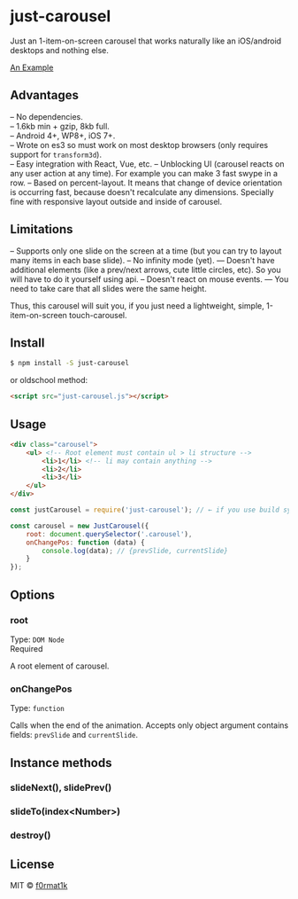 # just-carousel

Just an 1-item-on-screen carousel that works naturally like an iOS/android desktops and nothing else.

[An Example](https://promo.github.io/just-carousel/demo/index.html)

## Advantages

– No dependencies.  
– 1.6kb min + gzip, 8kb full.  
– Android 4+, WP8+, iOS 7+.  
– Wrote on es3 so must work on most desktop browsers (only requires support for `transform3d`).  
– Easy integration with React, Vue, etc.
– Unblocking UI (carousel reacts on any user action at any time). For example you can make 3 fast swype in a row.
– Based on percent-layout. It means that change of device orientation is occurring fast, because doesn't recalculate any
dimensions. Specially fine with responsive layout outside and inside of carousel. 

## Limitations
– Supports only one slide on the screen at a time (but you can try to layout many items in each base slide).
– No infinity mode (yet).
— Doesn't have additional elements (like a prev/next arrows, cute little circles, etc). So you will have to do it
yourself using api.
– Doesn't react on mouse events.
— You need to take care that all slides were the same height.

Thus, this carousel will suit you, if you just need a lightweight, simple, 1-item-on-screen touch-carousel.

## Install

```bash
$ npm install -S just-carousel
```

or oldschool method:

```html
<script src="just-carousel.js"></script>
```

## Usage
```html
<div class="carousel">
	<ul> <!-- Root element must contain ul > li structure -->
		<li>1</li> <!-- li may contain anything -->
		<li>2</li>
		<li>3</li>
	</ul>
</div>
```

```js
const justCarousel = require('just-carousel'); // ← if you use build system

const carousel = new JustCarousel({
	root: document.querySelector('.carousel'),
	onChangePos: function (data) {
		console.log(data); // {prevSlide, currentSlide}
	}
});
```

## Options

### root

Type: `DOM Node`  
Required

A root element of carousel.

### onChangePos

Type: `function`

Calls when the end of the animation. Accepts only object argument
contains fields: `prevSlide` and `currentSlide`.

## Instance methods

### slideNext(), slidePrev()

### slideTo(index\<Number\>)

### destroy()

## License

MIT © [f0rmat1k](https://github.com/f0rmat1k)
